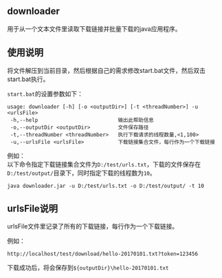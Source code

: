 ## downloader
用于从一个文本文件里读取下载链接并批量下载的java应用程序。
## 使用说明
将文件解压到当前目录，然后根据自己的需求修改start.bat文件，然后双击start.bat执行。

`start.bat`的设置参数如下：

```
usage: downloader [-h] [-o <outputDir>] [-t <threadNumber>] -u <urlsFile>
 -h,--help                          输出此帮助信息
 -o,--outputDir <outputDir>         文件保存路径
 -t,--threadNumber <threadNumber>   执行下载请求的线程数量,<1,100>
 -u,--urlsFile <urlsFile>           下载链接集合文件，每行作为一个下载链接
```
例如：  
以下命令指定下载链接集合文件为`D:/test/urls.txt`，下载的文件保存在`D:/test/output/`目录下，同时指定下载的线程数为`10`。
``` batch
java downloader.jar -u D:/test/urls.txt -o D:/test/output/ -t 10
```

## urlsFile说明

urlsFile文件里记录了所有的下载链接，每行作为一个下载链接。

例如：
```text
http://localhost/test/download/hello-20170101.txt?token=123456
```
下载成功后，将会保存到`${outputDir}\hello-20170101.txt`
